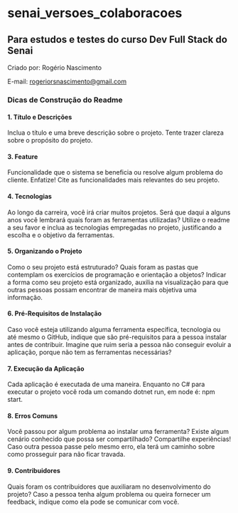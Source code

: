 # senai_versoes_colaboracoes
## Para estudos e testes do curso Dev Full Stack do Senai

Criado por: Rogério Nascimento

E-mail: rogeriorsnascimento@gmail.com

### Dicas de Construção do Readme
#### 1. Título e Descrições

Inclua o título e uma breve descrição sobre o projeto. Tente trazer clareza sobre o propósito do projeto.

#### 3. Feature

Funcionalidade que o sistema se beneficia ou resolve algum problema do cliente.
Enfatize! Cite as funcionalidades mais relevantes do seu projeto.

#### 4. Tecnologias

Ao longo da carreira, você irá criar muitos projetos. Será que daqui a alguns anos você lembrará quais foram as ferramentas utilizadas?
Utilize o readme a seu favor e inclua as tecnologias empregadas no projeto, justificando a escolha e o objetivo da ferramentas.

#### 5. Organizando o Projeto

Como o seu projeto está estruturado? Quais foram as pastas que contemplam os exercícios de programação e orientação a objetos?
Indicar a forma como seu projeto está organizado, auxilia na visualização para que outras pessoas possam encontrar de maneira mais objetiva uma informação.

#### 6. Pré-Requisitos de Instalação

Caso você esteja utilizando alguma ferramenta específica, tecnologia ou até mesmo o GitHub, indique que são pré-requisitos para a pessoa instalar antes de contribuir.
Imagine que ruim seria a pessoa não conseguir evoluir a aplicação, porque não tem as ferramentas necessárias?

#### 7. Execução da Aplicação

Cada aplicação é executada de uma maneira. Enquanto no C# para executar o projeto você roda um comando dotnet run, em node é: npm start.

#### 8. Erros Comuns

Você passou por algum problema ao instalar uma ferramenta? Existe algum cenário conhecido que possa ser compartilhado?
Compartilhe experiências! Caso outra pessoa passe pelo mesmo erro, ela terá um caminho sobre como prosseguir para não ficar travada.

#### 9. Contribuidores
Quais foram os contribuidores que auxiliaram no desenvolvimento do projeto? Caso a pessoa tenha algum problema ou queira fornecer um feedback, indique como ela pode se comunicar com você.


